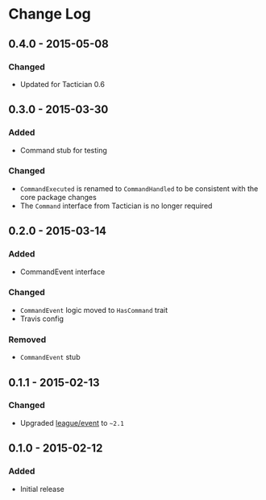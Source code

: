 # Change Log

## 0.4.0 - 2015-05-08

### Changed

- Updated for Tactician 0.6


## 0.3.0 - 2015-03-30

### Added

- Command stub for testing

### Changed

- `CommandExecuted` is renamed to `CommandHandled` to be consistent with the core package changes
- The `Command` interface from Tactician is no longer required


## 0.2.0 - 2015-03-14

### Added

- CommandEvent interface

### Changed

- `CommandEvent` logic moved to `HasCommand` trait
- Travis config

### Removed

- `CommandEvent` stub


## 0.1.1 - 2015-02-13

### Changed

- Upgraded [league/event](http://event.thephpleague.com/) to `~2.1`


## 0.1.0 - 2015-02-12

### Added

- Initial release
